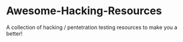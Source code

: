 # Awesome-Hacking-Resources
A collection of hacking / pentetration testing resources to make you a better!

